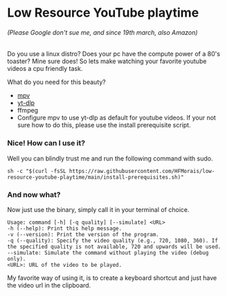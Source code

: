 # Low Resource YouTube playtime
###### (Please Google don't sue me, and since 19th march, also Amazon)

Do you use a linux distro? Does your pc have the compute power of a 80's toaster? Mine sure does! So lets make watching your favorite youtube videos a cpu friendly task.

What do you need for this beauty?
- [mpv](https://mpv.io/)
- [yt-dlp](https://github.com/yt-dlp/yt-dlp)
- ffmpeg
- Configure mpv to use yt-dlp as default for youtube videos. If your not sure how to do this, please use the install prerequisite script.


### Nice! How can I use it?
Well you can blindly trust me and run the following command with sudo.
```
sh -c "$(curl -fsSL https://raw.githubusercontent.com/HFMorais/low-resource-youtube-playtime/main/install-prerequisites.sh)"
```

### And now what?
Now just use the binary, simply call it in your terminal of choice.
```
Usage: command [-h] [-q quality] [--simulate] <URL>
-h (--help): Print this help message.
-v (--version): Print the version of the program.
-q (--quality): Specify the video quality (e.g., 720, 1080, 360). If the specified quality is not available, 720 and upwards will be used.
--simulate: Simulate the command without playing the video (debug only).
<URL>: URL of the video to be played.
```
My favorite way of using it, is to create a keyboard shortcut and just have the video url in the clipboard.

